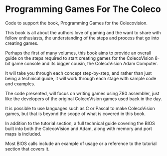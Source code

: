 # Programming Games For The Coleco
Code to support the book, Programming Games for the Colecovision.

This book is all about the authors love of gaming and the want to share with fellow enthusiasts, the understanding of the steps and process that go into creating games.

Perhaps the first of many volumes, this book aims to provide an overall guide on the steps required to start creating games for the ColecoVision 8-bit game console and its bigger cousin, the ColecoVision Adam Computer.

It will take you through each concept step-by-step, and rather than just being a technical guide, it will work through each stage with sample code and examples.

The code presented, will focus on writing games using Z80 assembler, just like the developers of the original ColecoVision games used back in the day.

It is possible to use languages such as C or Pascal to make ColecoVision games, but that is beyond the scope of what is covered in this book.

In addition to the tutorial section, a full technical guide covering the BIOS built into both the ColecoVision and Adam, along with memory and port maps is included.

Most BIOS calls include an example of usage or a reference to the tutorial section that covers it.
